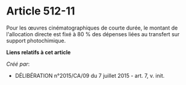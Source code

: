 # Article 512-11

Pour les œuvres cinématographiques de courte durée, le montant de l'allocation directe est fixé à 80 % des dépenses liées au
transfert sur support photochimique.

**Liens relatifs à cet article**

_Créé par_:

  - DÉLIBÉRATION n°2015/CA/09 du 7 juillet 2015 - art. 7, v. init.
